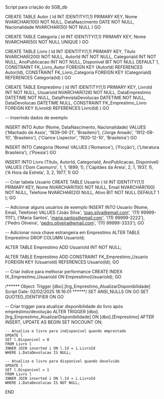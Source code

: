 Script para criação do SGB_db

CREATE TABLE Autor (
    Id INT IDENTITY(1,1) PRIMARY KEY,
    Nome NVARCHAR(100) NOT NULL,
    DataNascimento DATE NOT NULL,
    Nacionalidade NVARCHAR(50) NOT NULL
)
GO

CREATE TABLE Categoria (
    Id INT IDENTITY(1,1) PRIMARY KEY,
    Nome NVARCHAR(50) NOT NULL UNIQUE
)
GO

CREATE TABLE Livro (
    Id INT IDENTITY(1,1) PRIMARY KEY,
    Titulo NVARCHAR(200) NOT NULL,
    AutorId INT NOT NULL,
    CategoriaId INT NOT NULL,
    AnoPublicacao INT NOT NULL,
    Disponivel BIT NOT NULL DEFAULT 1,
    CONSTRAINT FK_Livro_Autor FOREIGN KEY (AutorId) REFERENCES Autor(Id),
    CONSTRAINT FK_Livro_Categoria FOREIGN KEY (CategoriaId) REFERENCES Categoria(Id)
)
GO

CREATE TABLE Emprestimo (
    Id INT IDENTITY(1,1) PRIMARY KEY,
    LivroId INT NOT NULL,
    UsuarioId NVARCHAR(128) NOT NULL,
    DataEmprestimo DATETIME NOT NULL,
    DataPrevistaDevolucao DATETIME NOT NULL,
    DataDevolucao DATETIME NULL,
    CONSTRAINT FK_Emprestimo_Livro FOREIGN KEY (LivroId) REFERENCES Livro(Id)
)
GO


-- Inserindo dados de exemplo

INSERT INTO Autor (Nome, DataNascimento, Nacionalidade) VALUES 
('Machado de Assis', '1839-06-21', 'Brasileiro'),
('Jorge Amado', '1912-08-10', 'Brasileiro'),
('Clarice Lispector', '1920-12-10', 'Brasileira')
GO

INSERT INTO Categoria (Nome) VALUES 
('Romance'),
('Ficção'),
('Literatura Brasileira'),
('Poesia')
GO

INSERT INTO Livro (Titulo, AutorId, CategoriaId, AnoPublicacao, Disponivel) VALUES 
('Dom Casmurro', 1, 1, 1899, 1),
('Capitães da Areia', 2, 1, 1937, 1),
('A Hora da Estrela', 3, 2, 1977, 1)
GO


-- Criar tabela Usuario
CREATE TABLE Usuario (
    Id INT IDENTITY(1,1) PRIMARY KEY,
    Nome NVARCHAR(100) NOT NULL,
    Email NVARCHAR(100) NOT NULL,
    Telefone NVARCHAR(20) NULL,
    Ativo BIT NOT NULL DEFAULT 1
);
GO

-- Adicionar alguns usuários de exemplo
INSERT INTO Usuario (Nome, Email, Telefone) VALUES 
('João Silva', 'joao.silva@email.com', '(11) 99999-1111'),
('Maria Santos', 'maria.santos@email.com', '(11) 99999-2222'),
('Pedro Oliveira', 'pedro.oliveira@email.com', '(11) 99999-3333');
GO

-- Adicionar nova chave estrangeira em Emprestimo
ALTER TABLE Emprestimo
DROP COLUMN UsuarioId;

ALTER TABLE Emprestimo
ADD UsuarioId INT NOT NULL;

ALTER TABLE Emprestimo
ADD CONSTRAINT FK_Emprestimo_Usuario 
FOREIGN KEY (UsuarioId) REFERENCES Usuario(Id);
GO

-- Criar índice para melhorar performance
CREATE INDEX IX_Emprestimo_UsuarioId ON Emprestimo(UsuarioId);
GO

/****** Object:  Trigger [dbo].[trg_Emprestimo_AtualizarDisponibilidade]    Script Date: 02/02/2025 18:16:01 ******/
SET ANSI_NULLS ON
GO
SET QUOTED_IDENTIFIER ON
GO

-- Criar trigger para atualizar disponibilidade do livro após empréstimo/devolução
ALTER TRIGGER [dbo].[trg_Emprestimo_AtualizarDisponibilidade]
ON [dbo].[Emprestimo]
AFTER INSERT, UPDATE
AS
BEGIN
    SET NOCOUNT ON;
    
    -- Atualiza o livro para indisponível quando emprestado
    UPDATE l
    SET l.Disponivel = 0
    FROM Livro l
    INNER JOIN inserted i ON l.Id = i.LivroId
    WHERE i.DataDevolucao IS NULL;
    
    -- Atualiza o livro para disponível quando devolvido
    UPDATE l
    SET l.Disponivel = 1
    FROM Livro l
    INNER JOIN inserted i ON l.Id = i.LivroId
    WHERE i.DataDevolucao IS NOT NULL;
END